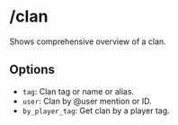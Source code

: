 # /clan

Shows comprehensive overview of a clan.

## Options

- `tag`: Clan tag or name or alias.
- `user`: Clan by @user mention or ID.
- `by_player_tag`: Get clan by a player tag.

